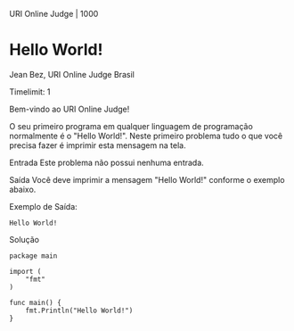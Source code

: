 URI Online Judge | 1000
# Hello World!
Jean Bez, URI Online Judge  Brasil

Timelimit: 1


Bem-vindo ao URI Online Judge!

O seu primeiro programa em qualquer linguagem de programação normalmente é o "Hello World!". Neste primeiro problema tudo o que você precisa fazer é imprimir esta mensagem na tela.

Entrada
Este problema não possui nenhuma entrada.

Saída
Você deve imprimir a mensagem "Hello World!" conforme o exemplo abaixo.

Exemplo de Saída:
```
Hello World!
```
Solução

```golang
package main
 
import (
    "fmt"
)
 
func main() {
    fmt.Println("Hello World!")
}
```